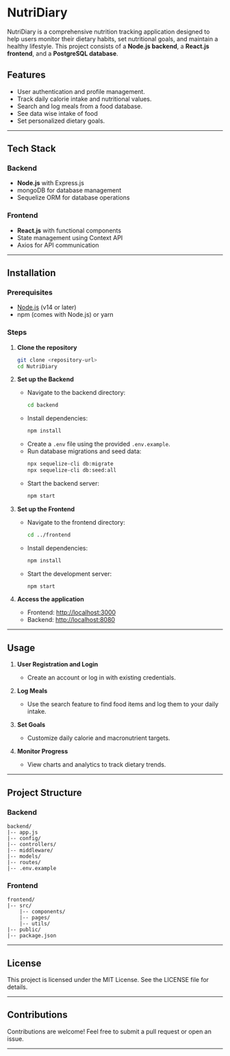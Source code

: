 # NutriDiary

NutriDiary is a comprehensive nutrition tracking application designed to help users monitor their dietary habits, set nutritional goals, and maintain a healthy lifestyle. This project consists of a **Node.js backend**, a **React.js frontend**, and a **PostgreSQL database**.

## Features
- User authentication and profile management.
- Track daily calorie intake and nutritional values.
- Search and log meals from a food database.
- See data wise intake of food
- Set personalized dietary goals.


---

## Tech Stack

### Backend
- **Node.js** with Express.js
- mongoDB  for database management
- Sequelize ORM for database operations

### Frontend
- **React.js** with functional components
- State management using Context API
- Axios for API communication

---

## Installation

### Prerequisites
- [Node.js](https://nodejs.org/) (v14 or later)
- npm (comes with Node.js) or yarn

### Steps

1. **Clone the repository**
   ```bash
   git clone <repository-url>
   cd NutriDiary
   ```

2. **Set up the Backend**
   - Navigate to the backend directory:
     ```bash
     cd backend
     ```
   - Install dependencies:
     ```bash
     npm install
     ```
   - Create a `.env` file using the provided `.env.example`.
   - Run database migrations and seed data:
     ```bash
     npx sequelize-cli db:migrate
     npx sequelize-cli db:seed:all
     ```
   - Start the backend server:
     ```bash
     npm start
     ```

3. **Set up the Frontend**
   - Navigate to the frontend directory:
     ```bash
     cd ../frontend
     ```
   - Install dependencies:
     ```bash
     npm install
     ```
   - Start the development server:
     ```bash
     npm start
     ```

4. **Access the application**
   - Frontend: [http://localhost:3000](http://localhost:3000)
   - Backend: [http://localhost:8080](http://localhost:8080)

---

## Usage

1. **User Registration and Login**
   - Create an account or log in with existing credentials.
   
2. **Log Meals**
   - Use the search feature to find food items and log them to your daily intake.

3. **Set Goals**
   - Customize daily calorie and macronutrient targets.

4. **Monitor Progress**
   - View charts and analytics to track dietary trends.

---

## Project Structure

### Backend
```
backend/
|-- app.js
|-- config/
|-- controllers/
|-- middleware/
|-- models/
|-- routes/
|-- .env.example
```

### Frontend
```
frontend/
|-- src/
    |-- components/
    |-- pages/
    |-- utils/
|-- public/
|-- package.json
```

---

## License
This project is licensed under the MIT License. See the LICENSE file for details.

---

## Contributions
Contributions are welcome! Feel free to submit a pull request or open an issue.

---



